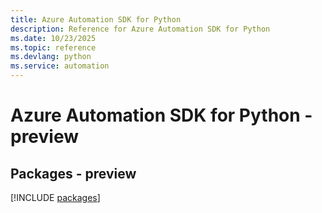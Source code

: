```yaml
---
title: Azure Automation SDK for Python
description: Reference for Azure Automation SDK for Python
ms.date: 10/23/2025
ms.topic: reference
ms.devlang: python
ms.service: automation
---
```

# Azure Automation SDK for Python - preview
## Packages - preview
[!INCLUDE [packages](automation-index.md)]
